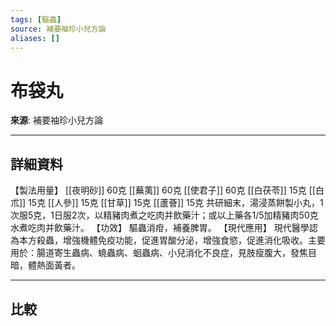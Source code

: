 ```yaml
---
tags: [驅蟲]
source: 補要袖珍小兒方論
aliases: []
---
```


# 布袋丸

**來源**: 補要袖珍小兒方論  

---

## 詳細資料
【製法用量】 [[夜明砂]] 60克 [[蕪荑]] 60克 [[使君子]] 60克 [[白茯苓]] 15克 [[白朮]] 15克 [[人參]] 15克 [[甘草]] 15克 [[蘆薈]] 15克
共研細末，湯浸蒸餅製小丸，1次服5克，1日服2次，以精豬肉煮之吃肉并飲藥汁；或以上藥各1/5加精豬肉50克水煮吃肉并飲藥汁。
【功效】
驅蟲消疳，補養脾胃。
【現代應用】
現代醫學認為本方殺蟲，增強機體免疫功能，促進胃酸分泌，增強食慾，促進消化吸收。主要用於：腸道寄生蟲病、蟯蟲病、蛔蟲病、小兒消化不良症，見肢瘦腹大，發焦目暗，體熱面黃者。

---

## 比較
